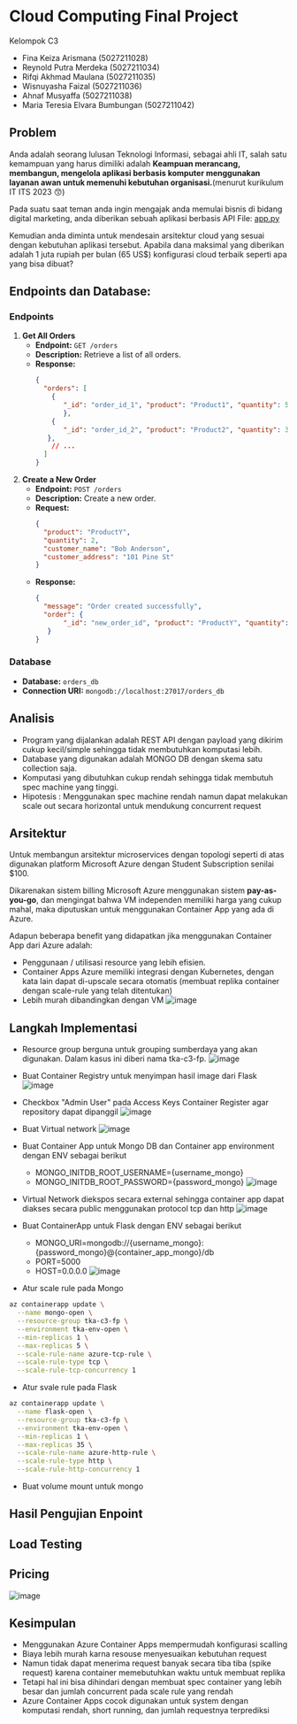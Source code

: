 # Cloud Computing Final Project
Kelompok C3
- Fina Keiza Arismana (5027211028)
- Reynold Putra Merdeka (5027211034)
- Rifqi Akhmad Maulana (5027211035)
- Wisnuyasha Faizal (5027211036)
- Ahnaf Musyaffa (5027211038)
- Maria Teresia Elvara Bumbungan (5027211042)


## Problem

Anda adalah seorang lulusan Teknologi Informasi, sebagai ahli IT, salah satu kemampuan yang harus dimiliki adalah **Keampuan merancang, membangun, mengelola aplikasi berbasis komputer menggunakan layanan awan untuk memenuhi kebutuhan organisasi.**(menurut kurikulum IT ITS 2023 😙) 

Pada suatu saat teman anda ingin mengajak anda memulai bisnis di bidang digital marketing, anda diberikan sebuah aplikasi berbasis API File: [app.py](/app.py)

Kemudian anda diminta untuk mendesain arsitektur cloud yang sesuai dengan kebutuhan aplikasi tersebut. Apabila dana maksimal yang diberikan adalah 1 juta rupiah per bulan (65 US$) konfigurasi cloud terbaik seperti apa yang bisa dibuat?



## Endpoints dan Database:
### Endpoints
1. **Get All Orders**
   - **Endpoint:** `GET /orders`
   - **Description:** Retrieve a list of all orders.
   - **Response:**
     ```json
     {
       "orders": [
         {
            "_id": "order_id_1", "product": "Product1", "quantity": 5, "customer_name": "John Doe", "customer_address": "123 Main St"
            },
         {
            "_id": "order_id_2", "product": "Product2", "quantity": 3, "customer_name": "Jane Smith", "customer_address": "456 Oak St"
        },
         // ...
       ]
     }
     ```
2. **Create a New Order**
   - **Endpoint:** `POST /orders`
   - **Description:** Create a new order.
   - **Request:**
     ```json
     {
       "product": "ProductY",
       "quantity": 2,
       "customer_name": "Bob Anderson",
       "customer_address": "101 Pine St"
     }
     ```
   - **Response:**
     ```json
     {
       "message": "Order created successfully",
       "order": {
            "_id": "new_order_id", "product": "ProductY", "quantity": 2, "customer_name": "Bob Anderson", "customer_address": "101 Pine St"
        }
     }
     ```
### Database
 - **Database:** `orders_db`
- **Connection URI:** `mongodb://localhost:27017/orders_db`

## Analisis
- Program yang dijalankan adalah REST API dengan payload yang dikirim cukup kecil/simple sehingga tidak membutuhkan komputasi lebih.
- Database yang digunakan adalah MONGO DB dengan skema satu collection saja.
- Komputasi yang dibutuhkan cukup rendah sehingga tidak membutuh spec machine yang tinggi.
- Hipotesis : Menggunakan spec machine rendah namun dapat melakukan scale out secara horizontal untuk mendukung concurrent request
## Arsitektur
Untuk membangun arsitektur microservices dengan topologi seperti di atas digunakan platform Microsoft Azure dengan Student Subscription senilai $100. 

Dikarenakan sistem billing Microsoft Azure menggunakan sistem **pay-as-you-go**, dan mengingat bahwa VM independen memiliki harga yang cukup mahal, maka diputuskan untuk menggunakan Container App yang ada di Azure.

Adapun beberapa benefit yang didapatkan jika menggunakan Container App dari Azure adalah:
- Penggunaan / utilisasi resource yang lebih efisien.
- Container Apps Azure memiliki integrasi dengan Kubernetes, dengan kata lain dapat di-upscale secara otomatis (membuat replika container dengan scale-rule yang telah ditentukan)
- Lebih murah dibandingkan dengan VM
![image](https://github.com/reynoldputra/azure-cloud-computing/assets/87769109/cf7d4612-05ac-4c80-81de-9dee10ef1d36)


## Langkah Implementasi
- Resource group berguna untuk grouping sumberdaya yang akan digunakan. Dalam kasus ini diberi nama tka-c3-fp.
![image](https://github.com/reynoldputra/azure-cloud-computing/assets/87769109/c8072e36-d707-4534-8707-e4656d400c60)
- Buat Container Registry untuk menyimpan hasil image dari Flask
![image](https://github.com/reynoldputra/azure-cloud-computing/assets/87769109/1a6f76b2-b6ac-431b-b98c-36507f9b8f13)
- Checkbox "Admin User" pada Access Keys Container Register agar repository dapat dipanggil
![image](https://github.com/reynoldputra/azure-cloud-computing/assets/87769109/718b0261-3bbf-44c3-929b-ed2e16c3fb61)
- Buat Virtual network
![image](https://github.com/reynoldputra/azure-cloud-computing/assets/87769109/037273ea-3ce6-4ff2-8f24-ee08f9fbf15a)
- Buat Container App untuk Mongo DB dan Container app environment dengan ENV sebagai berikut
  - MONGO_INITDB_ROOT_USERNAME={username_mongo}
  - MONGO_INITDB_ROOT_PASSWORD={password_mongo}
![image](https://github.com/reynoldputra/azure-cloud-computing/assets/87769109/eb2e06ae-99a1-43f2-affd-2040f27dffbc)
- Virtual Network diekspos secara external sehingga container app dapat diakses secara public menggunakan protocol tcp dan http
![image](https://github.com/reynoldputra/azure-cloud-computing/assets/87769109/78a980a9-698b-4d88-a3a1-ad597c5ba663)
- Buat ContainerApp untuk Flask dengan ENV sebagai berikut
  - MONGO_URI=mongodb://{username_mongo}:{password_mongo}@{container_app_mongo}/db
  - PORT=5000
  - HOST=0.0.0.0
![image](https://github.com/reynoldputra/azure-cloud-computing/assets/87769109/847ef521-78b0-4c33-a4e7-289bc2aed5f4)

- Atur scale rule pada Mongo
```bash
az containerapp update \
  --name mongo-open \
  --resource-group tka-c3-fp \
  --environment tka-env-open \
  --min-replicas 1 \
  --max-replicas 5 \
  --scale-rule-name azure-tcp-rule \
  --scale-rule-type tcp \
  --scale-rule-tcp-concurrency 1

```
- Atur svale rule pada Flask    
```bash
az containerapp update \
  --name flask-open \
  --resource-group tka-c3-fp \
  --environment tka-env-open \
  --min-replicas 1 \
  --max-replicas 35 \
  --scale-rule-name azure-http-rule \
  --scale-rule-type http \
  --scale-rule-http-concurrency 1
```
- Buat volume mount untuk mongo

## Hasil Pengujian Enpoint

## Load Testing

## Pricing
![image](https://github.com/reynoldputra/azure-cloud-computing/assets/87769109/e41dadb2-3efa-4f81-a638-a463683d0914)

## Kesimpulan
- Menggunakan Azure Container Apps mempermudah konfigurasi scalling
- Biaya lebih murah karna resouse menyesuaikan kebutuhan request
- Namun tidak dapat menerima request banyak secara tiba tiba (spike request) karena container memebutuhkan waktu untuk membuat replika
- Tetapi hal ini bisa dihindari dengan membuat spec container yang lebih besar dan jumlah concurrent pada scale rule yang rendah
- Azure Container Apps cocok digunakan untuk system dengan komputasi rendah, short running, dan jumlah requestnya terprediksi
